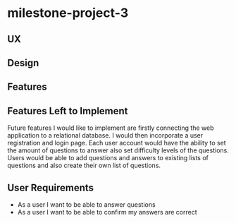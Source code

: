 # milestone-project-3

## UX

## Design

## Features

## Features Left to Implement

Future features I would like to implement are firstly connecting the web application to a relational database.  I would then incorporate a user registration and login page. Each user account would have the ability to set the amount of questions to answer also set difficulty levels of the questions. Users would be able to add questions and answers to existing lists of questions and also create their own list of questions. 

## User Requirements
* As a user I want to be able to answer questions 
* As a user I want to be able to confirm my answers are correct